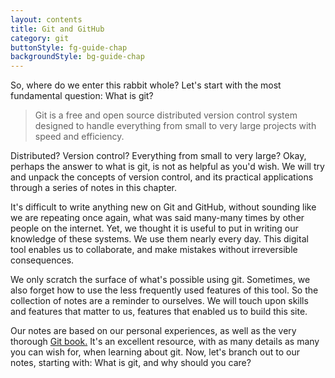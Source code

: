 ```yaml
---
layout: contents
title: Git and GitHub
category: git
buttonStyle: fg-guide-chap
backgroundStyle: bg-guide-chap
---
```


So, where do we enter this rabbit whole?
Let's start with the most fundamental question: What is git?

> Git is a free and open source distributed version control system designed to handle everything from small to very large projects with speed and efficiency.

Distributed? Version control? Everything from small to very large?
Okay, perhaps the answer to what is git, is not as helpful as you'd wish.
We will try and unpack the concepts of version control, and its practical applications through a series of notes in this chapter.

It's difficult to write anything new on Git and GitHub, without sounding like we are repeating once again, what was said many-many times by other people on the internet.
Yet, we thought it is useful to put in writing our knowledge of these systems.
We use them nearly every day.
This digital tool enables us to collaborate, and make mistakes without irreversible consequences.

We only scratch the surface of what's possible using git.
Sometimes, we also forget how to use the less frequently used features of this tool.
So the collection of notes are a reminder to ourselves.
We will touch upon skills and features that matter to us, features that enabled us to build this site.

Our notes are based on our personal experiences, as well as the very thorough 
[Git book.](https://git-scm.com/book/en/v2)
It's an excellent resource, with as many details as many you can wish for, when learning about git.
Now, let's branch out to our notes, starting with: 
What is git, and why should you care?